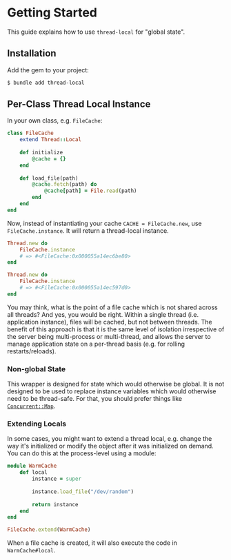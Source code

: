 # Getting Started

This guide explains how to use `thread-local` for "global state".

## Installation

Add the gem to your project:

~~~ bash
$ bundle add thread-local
~~~

## Per-Class Thread Local Instance

In your own class, e.g. `FileCache`:

``` ruby
class FileCache
	extend Thread::Local
	
	def initialize
		@cache = {}
	end
	
	def load_file(path)
		@cache.fetch(path) do
			@cache[path] = File.read(path)
		end
	end
end
```

Now, instead of instantiating your cache `CACHE = FileCache.new`, use `FileCache.instance`. It will return a thread-local instance.

``` ruby
Thread.new do
	FileCache.instance
	# => #<FileCache:0x000055a14ec6be80>
end

Thread.new do
	FileCache.instance
	# => #<FileCache:0x000055a14ec597d0>
end
```

You may think, what is the point of a file cache which is not shared across all threads? And yes, you would be right. Within a single thread (i.e. application instance), files will be cached, but not between threads. The benefit of this approach is that it is the same level of isolation irrespective of the server being multi-process or multi-thread, and allows the server to manage application state on a per-thread basis (e.g. for rolling restarts/reloads).

### Non-global State

This wrapper is designed for state which would otherwise be global. It is not designed to be used to replace instance variables which would otherwise need to be thread-safe. For that, you should prefer things like [`Concurrent::Map`](https://www.rubydoc.info/gems/concurrent-ruby/Concurrent/Map).

### Extending Locals

In some cases, you might want to extend a thread local, e.g. change the way it's initialized or modify the object after it was initialized on demand. You can do this at the process-level using a module:

``` ruby
module WarmCache
	def local
		instance = super
		
		instance.load_file("/dev/random")
		
		return instance
	end
end

FileCache.extend(WarmCache)
```

When a file cache is created, it will also execute the code in `WarmCache#local`.
